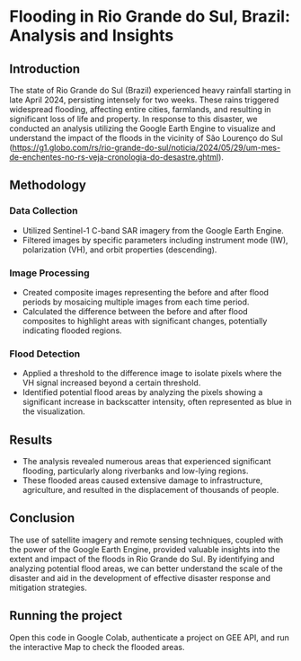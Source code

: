 # Flooding in Rio Grande do Sul, Brazil: Analysis and Insights

## Introduction
The state of Rio Grande do Sul (Brazil) experienced heavy rainfall starting in late April 2024, persisting intensely for two weeks. These rains triggered widespread flooding, affecting entire cities, farmlands, and resulting in significant loss of life and property. In response to this disaster, we conducted an analysis utilizing the Google Earth Engine to visualize and understand the impact of the floods in the vicinity of São Lourenço do Sul (https://g1.globo.com/rs/rio-grande-do-sul/noticia/2024/05/29/um-mes-de-enchentes-no-rs-veja-cronologia-do-desastre.ghtml).

## Methodology
### Data Collection
- Utilized Sentinel-1 C-band SAR imagery from the Google Earth Engine.
- Filtered images by specific parameters including instrument mode (IW), polarization (VH), and orbit properties (descending).

### Image Processing
- Created composite images representing the before and after flood periods by mosaicing multiple images from each time period.
- Calculated the difference between the before and after flood composites to highlight areas with significant changes, potentially indicating flooded regions.

### Flood Detection
- Applied a threshold to the difference image to isolate pixels where the VH signal increased beyond a certain threshold.
- Identified potential flood areas by analyzing the pixels showing a significant increase in backscatter intensity, often represented as blue in the visualization.

## Results
- The analysis revealed numerous areas that experienced significant flooding, particularly along riverbanks and low-lying regions.
- These flooded areas caused extensive damage to infrastructure, agriculture, and resulted in the displacement of thousands of people.

## Conclusion
The use of satellite imagery and remote sensing techniques, coupled with the power of the Google Earth Engine, provided valuable insights into the extent and impact of the floods in Rio Grande do Sul. By identifying and analyzing potential flood areas, we can better understand the scale of the disaster and aid in the development of effective disaster response and mitigation strategies.

## Running the project
Open this code in Google Colab, authenticate a project on GEE API, and run the interactive Map to check the flooded areas.
